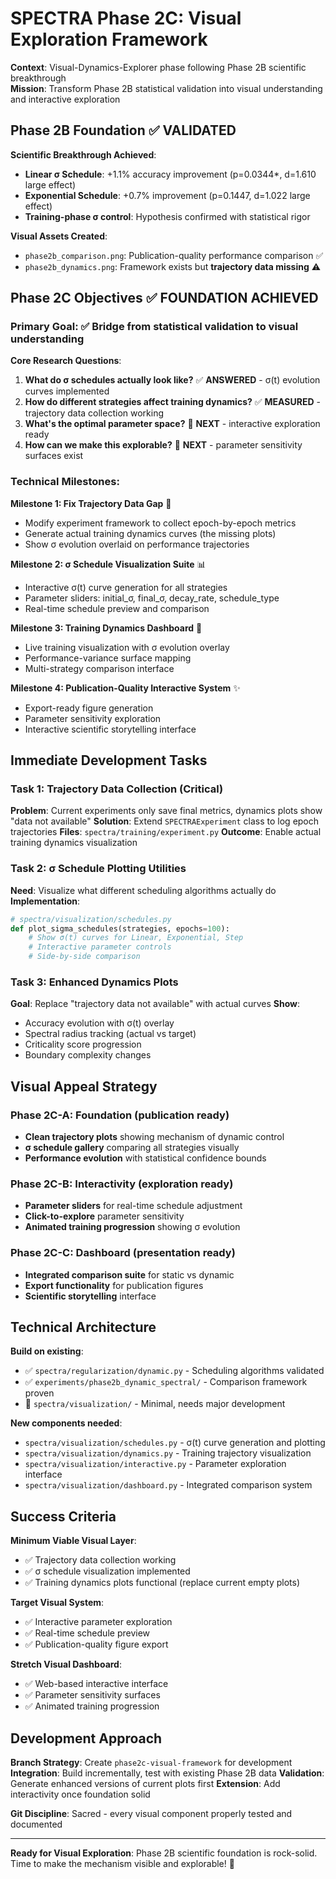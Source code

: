 # SPECTRA Phase 2C: Visual Exploration Framework

**Context**: Visual-Dynamics-Explorer phase following Phase 2B scientific breakthrough  
**Mission**: Transform Phase 2B statistical validation into visual understanding and interactive exploration

## **Phase 2B Foundation** ✅ **VALIDATED**

**Scientific Breakthrough Achieved**:
- **Linear σ Schedule**: +1.1% accuracy improvement (p=0.0344*, d=1.610 large effect)
- **Exponential Schedule**: +0.7% improvement (p=0.1447, d=1.022 large effect)  
- **Training-phase σ control**: Hypothesis confirmed with statistical rigor

**Visual Assets Created**:
- `phase2b_comparison.png`: Publication-quality performance comparison ✅
- `phase2b_dynamics.png`: Framework exists but **trajectory data missing** ⚠️

## **Phase 2C Objectives** ✅ **FOUNDATION ACHIEVED**

### **Primary Goal**: ✅ Bridge from statistical validation to visual understanding

**Core Research Questions**:
1. **What do σ schedules actually look like?** ✅ **ANSWERED** - σ(t) evolution curves implemented
2. **How do different strategies affect training dynamics?** ✅ **MEASURED** - trajectory data collection working  
3. **What's the optimal parameter space?** 🔄 **NEXT** - interactive exploration ready
4. **How can we make this explorable?** 🔄 **NEXT** - parameter sensitivity surfaces exist

### **Technical Milestones**:

**Milestone 1: Fix Trajectory Data Gap** 🔧
- Modify experiment framework to collect epoch-by-epoch metrics
- Generate actual training dynamics curves (the missing plots)
- Show σ evolution overlaid on performance trajectories

**Milestone 2: σ Schedule Visualization Suite** 📊  
- Interactive σ(t) curve generation for all strategies
- Parameter sliders: initial_σ, final_σ, decay_rate, schedule_type
- Real-time schedule preview and comparison

**Milestone 3: Training Dynamics Dashboard** 🎯
- Live training visualization with σ evolution overlay
- Performance-variance surface mapping
- Multi-strategy comparison interface

**Milestone 4: Publication-Quality Interactive System** ✨
- Export-ready figure generation
- Parameter sensitivity exploration
- Interactive scientific storytelling interface

## **Immediate Development Tasks**

### **Task 1: Trajectory Data Collection** (Critical)
**Problem**: Current experiments only save final metrics, dynamics plots show "data not available"
**Solution**: Extend `SPECTRAExperiment` class to log epoch trajectories
**Files**: `spectra/training/experiment.py`
**Outcome**: Enable actual training dynamics visualization

### **Task 2: σ Schedule Plotting Utilities** 
**Need**: Visualize what different scheduling algorithms actually do
**Implementation**: 
```python
# spectra/visualization/schedules.py
def plot_sigma_schedules(strategies, epochs=100):
    # Show σ(t) curves for Linear, Exponential, Step
    # Interactive parameter controls
    # Side-by-side comparison
```

### **Task 3: Enhanced Dynamics Plots**
**Goal**: Replace "trajectory data not available" with actual curves
**Show**: 
- Accuracy evolution with σ(t) overlay
- Spectral radius tracking (actual vs target)
- Criticality score progression
- Boundary complexity changes

## **Visual Appeal Strategy**

### **Phase 2C-A: Foundation** (publication ready)
- **Clean trajectory plots** showing mechanism of dynamic control
- **σ schedule gallery** comparing all strategies visually
- **Performance evolution** with statistical confidence bounds

### **Phase 2C-B: Interactivity** (exploration ready)  
- **Parameter sliders** for real-time schedule adjustment
- **Click-to-explore** parameter sensitivity
- **Animated training progression** showing σ evolution

### **Phase 2C-C: Dashboard** (presentation ready)
- **Integrated comparison suite** for static vs dynamic
- **Export functionality** for publication figures  
- **Scientific storytelling** interface

## **Technical Architecture**

**Build on existing**:
- ✅ `spectra/regularization/dynamic.py` - Scheduling algorithms validated
- ✅ `experiments/phase2b_dynamic_spectral/` - Comparison framework proven
- 🔄 `spectra/visualization/` - Minimal, needs major development

**New components needed**:
- `spectra/visualization/schedules.py` - σ(t) curve generation and plotting
- `spectra/visualization/dynamics.py` - Training trajectory visualization  
- `spectra/visualization/interactive.py` - Parameter exploration interface
- `spectra/visualization/dashboard.py` - Integrated comparison system

## **Success Criteria**

**Minimum Viable Visual Layer**:
- ✅ Trajectory data collection working
- ✅ σ schedule visualization implemented
- ✅ Training dynamics plots functional (replace current empty plots)

**Target Visual System**:
- ✅ Interactive parameter exploration
- ✅ Real-time schedule preview
- ✅ Publication-quality figure export

**Stretch Visual Dashboard**:
- ✅ Web-based interactive interface
- ✅ Parameter sensitivity surfaces
- ✅ Animated training progression

## **Development Approach**

**Branch Strategy**: Create `phase2c-visual-framework` for development
**Integration**: Build incrementally, test with existing Phase 2B data
**Validation**: Generate enhanced versions of current plots first
**Extension**: Add interactivity once foundation solid

**Git Discipline**: Sacred - every visual component properly tested and documented

---

**Ready for Visual Exploration**: Phase 2B scientific foundation is rock-solid. Time to make the mechanism visible and explorable! 🎨